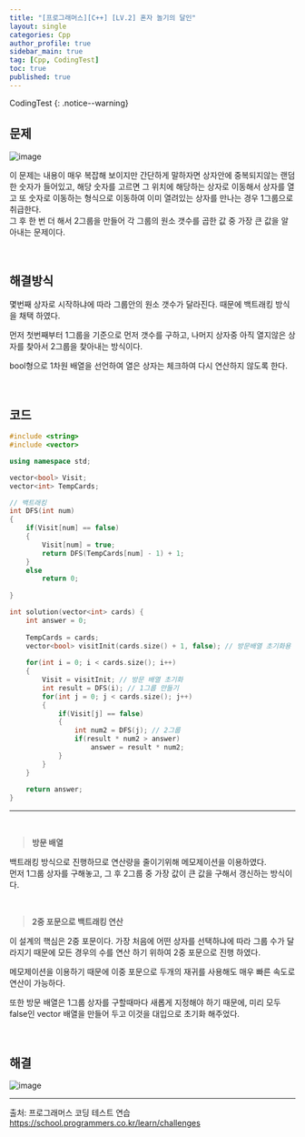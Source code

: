 ```yaml
---
title: "[프로그래머스][C++] [LV.2] 혼자 놀기의 달인"
layout: single
categories: Cpp
author_profile: true
sidebar_main: true
tag: [Cpp, CodingTest]
toc: true
published: true
---
```


CodingTest
{: .notice--warning}

## 문제

![image](https://github.com/PREADIM/PREADIM.github.io/assets/69719507/94c4e43f-ca18-4b62-8771-65368f4719ab)


이 문제는 내용이 매우 복잡해 보이지만 간단하게 말하자면 상자안에 중복되지않는 랜덤한 숫자가 들어있고, 해당 숫자를 고르면 그 위치에 해당하는 상자로 이동해서 상자를 열고 또 숫자로 이동하는 형식으로 이동하여 이미 열려있는 상자를 만나는 경우 1그룹으로 취급한다.   
그 후 한 번 더 해서 2그룹을 만들어 각 그룹의 원소 갯수를 곱한 값 중 가장 큰 값을 알아내는 문제이다.


<br>


## 해결방식

몇번째 상자로 시작하냐에 따라 그룹안의 원소 갯수가 달라진다. 때문에 백트래킹 방식을 채택 하였다.

먼저 첫번째부터 1그룹을 기준으로 먼저 갯수를 구하고, 나머지 상자중 아직 열지않은 상자를 찾아서 2그룹을 찾아내는 방식이다.

bool형으로 1차원 배열을 선언하여 열은 상자는 체크하여 다시 연산하지 않도록 한다.


<br>


## 코드


```cpp
#include <string>
#include <vector>

using namespace std;

vector<bool> Visit;
vector<int> TempCards;

// 백트래킹
int DFS(int num)
{    
    if(Visit[num] == false)
    {
        Visit[num] = true;
        return DFS(TempCards[num] - 1) + 1;
    }
    else
        return 0;
    
}

int solution(vector<int> cards) {
    int answer = 0;
    
    TempCards = cards;
    vector<bool> visitInit(cards.size() + 1, false); // 방문배열 초기화용
    
    for(int i = 0; i < cards.size(); i++)
    {
        Visit = visitInit; // 방문 배열 초기화
        int result = DFS(i); // 1그룹 만들기
        for(int j = 0; j < cards.size(); j++)
        {
            if(Visit[j] == false)
            {
                int num2 = DFS(j); // 2그룹
                if(result * num2 > answer)
                    answer = result * num2;
            }          
        } 
    }
          
    return answer;
}
```
***

<br>

> **방문 배열**

백트래킹 방식으로 진행하므로 연산량을 줄이기위해 메모제이션을 이용하였다.    
먼저 1그룹 상자를 구해놓고, 그 후 2그룹 중 가장 값이 큰 값을 구해서 갱신하는 방식이다.

<br>

> **2중 포문으로 백트래킹 연산**

이 설계의 핵심은 2중 포문이다. 가장 처음에 어떤 상자를 선택하냐에 따라 그룹 수가 달라지기 때문에 모든 경우의 수를 연산 하기 위하여 2중 포문으로 진행 하였다.     

메모제이션을 이용하기 때문에 이중 포문으로 두개의 재귀를 사용해도 매우 빠른 속도로 연산이 가능하다.   

또한 방문 배열은 1그룹 상자를 구할때마다 새롭게 지정해야 하기 때문에, 미리 모두 false인 vector<bool> 배열을 만들어 두고 이것을 대입으로 초기화 해주었다.

<br>

## 해결



![image](https://github.com/PREADIM/PREADIM.github.io/assets/69719507/11ff90a2-4096-4d7d-80b0-43d9f0a8e6ec)


***

출처: 프로그래머스 코딩 테스트 연습    
https://school.programmers.co.kr/learn/challenges